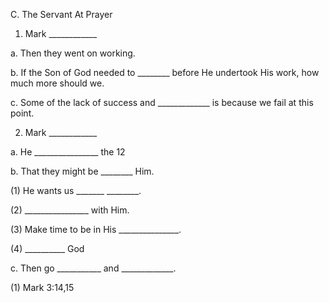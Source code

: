 C.	The Servant At Prayer

1.	Mark ____________

a.	Then they went on working.

b.	If the Son of God needed to ________ before He
undertook His work, how much more should we.

c.	Some of the lack of success and _____________
is because we fail at this point.

2.	Mark ____________

a.	 He ________________ the 12

b.	 That they might be ________ Him.

(1)	 He wants us _______ ________.

(2)	________________ with Him.

(3)	Make time to be in His _______________.

(4)	__________ God

c.	Then go ___________ and _____________.

(1)	Mark 3:14,15
